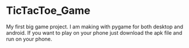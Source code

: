 # TicTacToe_Game
My first big game project. I am making with pygame for both desktop and android. If you want to play on your phone just download the apk file and run on your phone.
